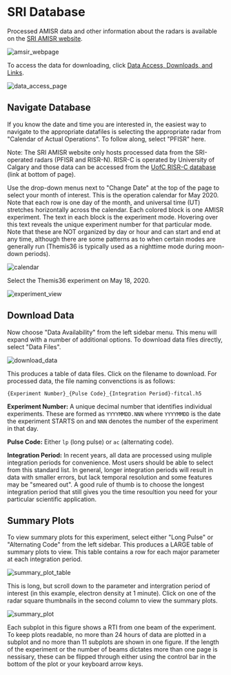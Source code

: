 # SRI Database

Processed AMISR data and other information about the radars is available on the [SRI AMISR website](https://amisr.com/amisr/).

![amsir_webpage](images/amisr_webpage.png)

To access the data for downloading, click [Data Access, Downloads, and Links](https://amisr.com/amisr/links/data-access/).

![data_access_page](images/data_access_page.png)

## Navigate Database

If you know the date and time you are interested in, the easiest way to navigate to the appropriate datafiles is selecting the appropriate radar from "Calendar of Actual Operations".  To follow along, select "PFISR" here.

Note: The SRI AMISR website only hosts processed data from the SRI-operated radars (PFISR and RISR-N).  RISR-C is operated by University of Calgary and those data can be accessed from the [UofC RISR-C database](https://data.phys.ucalgary.ca/sort_by_project/RISR-C/) (link at bottom of page).

Use the drop-down menus next to "Change Date" at the top of the page to select your month of interest.  This is the operation calendar for May 2020.  Note that each row is one day of the month, and universal time (UT) stretches horizontally across the calendar.  Each colored block is one AMISR experiment.  The text in each block is the experiment mode.  Hovering over this text reveals the unique experiment number for that particular mode. Note that these are NOT organized by day or hour and can start and end at any time, although there are some patterns as to when certain modes are generally run (Themis36 is typically used as a nighttime mode during moon-down periods).

![calendar](images/calendar.png)

Select the Themis36 experiment on May 18, 2020.

![experiment_view](images/experiment_view.png)

## Download Data

Now choose "Data Availability" from the left sidebar menu.  This menu will expand with a number of additional options.  To download data files directly, select "Data Files".

![download_data](images/download_data.png)

This produces a table of data files.  Click on the filename to download.  For processed data, the file naming convenctions is as follows:

`{Experiment Number}_{Pulse Code}_{Integration Period}-fitcal.h5`

**Experiment Number:** A unique decimal number that identifies individual experiments.  These are formed as `YYYYMMDD.NNN` where `YYYYMMDD` is the date the experiment STARTS on and `NNN` denotes the number of the experiment in that day.

**Pulse Code:** Either `lp` (long pulse) or `ac` (alternating code).

**Integration Period:** In recent years, all data are processed using muliple integration periods for convenience.  Most users should be able to select from this standard list.  In general, longer integration periods will result in data with smaller errors, but lack temporal resolution and some features may be "smeared out".  A good rule of thumb is to choose the longest integration period that still gives you the time resoultion you need for your particular scientific application.

## Summary Plots

To view summary plots for this experiment, select either "Long Pulse" or "Alternating Code" from the left sidebar.  This produces a LARGE table of summary plots to view.  This table contains a row for each major parameter at each integration period.  

![summary_plot_table](images/summary_plot_table.png)

This is long, but scroll down to the parameter and intergration period of interest (in this example, electron density at 1 minute).  Click on one of the radar square thumbnails in the second column to view the summary plots.

![summary_plot](images/summary_plot.png)

Each subplot in this figure shows a RTI from one beam of the experiment.  To keep plots readable, no more than 24 hours of data are plotted in a subplot and no more than 11 subplots are shown in one figure.  If the length of the experiment or the number of beams dictates more than one page is nessisary, these can be flipped through either using the control bar in the bottom of the plot or your keyboard arrow keys.
